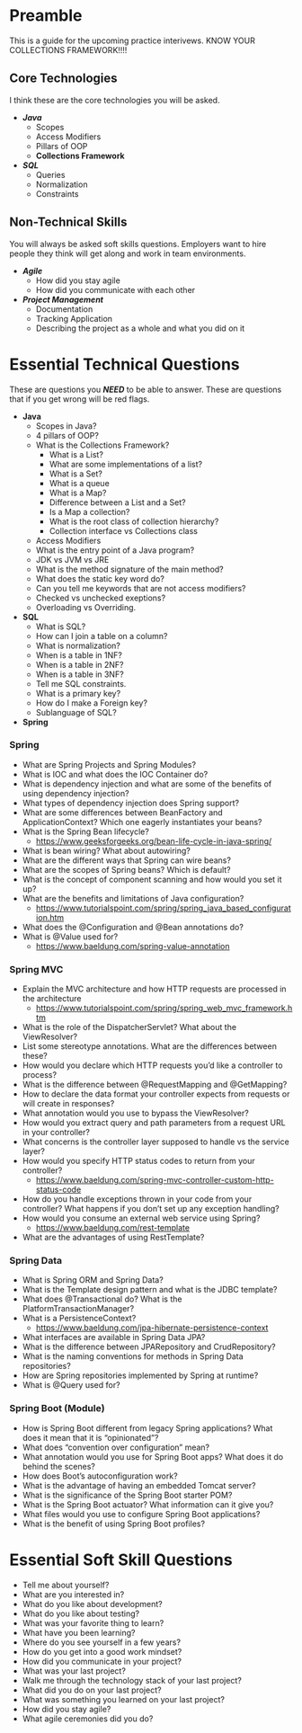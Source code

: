 # Preamble
This is a guide for the upcoming practice interivews.  KNOW YOUR COLLECTIONS FRAMEWORK!!!!
## Core Technologies
I think these are the core technologies you will be asked.
- ***Java***
    - Scopes
    - Access Modifiers
    - Pillars of OOP
    - **Collections Framework**
- ***SQL***
    - Queries
    - Normalization
    - Constraints

## Non-Technical Skills
You will always be asked soft skills questions. Employers want to hire people they think will get along and work in team environments.
- ***Agile***
    - How did you stay agile
    - How did you communicate with each other
- ***Project Management***
    - Documentation
    - Tracking Application 
    - Describing the project as a whole and what you did on it

# Essential Technical Questions
These are questions you ***NEED*** to be able to answer. These are questions that if you get wrong will be red flags.

- **Java**
    - Scopes in Java?
    - 4 pillars of OOP?
    - What is the Collections Framework?
        - What is a List?
        - What are some implementations of a list?
        - What is a Set?
        - What is a queue
        - What is a Map?
        - Difference between a List and a Set?
        - Is a Map a collection?
        - What is the root class of collection hierarchy?
        - Collection interface vs Collections class
    - Access Modifiers 
    - What is the entry point of a Java program?
    - JDK vs JVM vs JRE
    - What is the method signature of the main method?
    - What does the static key word do?
    - Can you tell me keywords that are not access modifiers?
    - Checked vs unchecked exeptions?
    - Overloading vs Overriding. 
- **SQL**
    - What is SQL?
    - How can I join a table on a column?
    - What is normalization?
    - When is a table in 1NF?
    - When is a table in 2NF?
    - When is a table in 3NF?
    - Tell me SQL constraints.
    - What is a primary key?
    - How do I make a Foreign key?
    - Sublanguage of SQL?
- **Spring**
### Spring
- What are Spring Projects and Spring Modules?
- What is IOC and what does the IOC Container do?
- What is dependency injection and what are some of the benefits of using dependency injection?
- What types of dependency injection does Spring support?
- What are some differences between BeanFactory and ApplicationContext? Which one eagerly instantiates your beans?
- What is the Spring Bean lifecycle?
    - https://www.geeksforgeeks.org/bean-life-cycle-in-java-spring/
- What is bean wiring? What about autowiring?
- What are the different ways that Spring can wire beans?
- What are the scopes of Spring beans? Which is default?
- What is the concept of component scanning and how would you set it up?
- What are the benefits and limitations of Java configuration?
    - https://www.tutorialspoint.com/spring/spring_java_based_configuration.htm
- What does the @Configuration and @Bean annotations do?
- What is @Value used for?
    - https://www.baeldung.com/spring-value-annotation

### Spring MVC
- Explain the MVC architecture and how HTTP requests are processed in the architecture
    - https://www.tutorialspoint.com/spring/spring_web_mvc_framework.htm
- What is the role of the DispatcherServlet? What about the ViewResolver?
- List some stereotype annotations. What are the differences between these?
- How would you declare which HTTP requests you’d like a controller to process?
- What is the difference between @RequestMapping and @GetMapping?
- How to declare the data format your controller expects from requests or will create in responses?
- What annotation would you use to bypass the ViewResolver?
- How would you extract query and path parameters from a request URL in your controller?
- What concerns is the controller layer supposed to handle vs the service layer?
- How would you specify HTTP status codes to return from your controller?
    - https://www.baeldung.com/spring-mvc-controller-custom-http-status-code
- How do you handle exceptions thrown in your code from your controller? What happens if you don’t set up any exception handling?
- How would you consume an external web service using Spring?
    - https://www.baeldung.com/rest-template
- What are the advantages of using RestTemplate?

### Spring Data
- What is Spring ORM and Spring Data?
- What is the Template design pattern and what is the JDBC template?
- What does @Transactional do? What is the PlatformTransactionManager?
- What is a PersistenceContext?
    - https://www.baeldung.com/jpa-hibernate-persistence-context
- What interfaces are available in Spring Data JPA?
- What is the difference between JPARepository and CrudRepository?
- What is the naming conventions for methods in Spring Data repositories?
- How are Spring repositories implemented by Spring at runtime?
- What is @Query used for?

### Spring Boot (Module)
- How is Spring Boot different from legacy Spring applications? What does it mean that it is “opinionated”?
- What does “convention over configuration” mean?
- What annotation would you use for Spring Boot apps? What does it do behind the scenes?
- How does Boot’s autoconfiguration work?
- What is the advantage of having an embedded Tomcat server?
- What is the significance of the Spring Boot starter POM?
- What is the Spring Boot actuator? What information can it give you?
- What files would you use to configure Spring Boot applications?  
- What is the benefit of using Spring Boot profiles?


# Essential Soft Skill Questions
- Tell me about yourself?
- What are you interested in?
- What do you like about development?
- What do you like about testing?
- What was your favorite thing to learn?
- What have you been learning?
- Where do you see yourself in a few years?
- How do you get into a good work mindset?
- How did you communicate in your project?
- What was your last project?
- Walk me through the technology stack of your last project?
- What did you do on your last project?
- What was something you learned on your last project?
- How did you stay agile?
- What agile ceremonies did you do?

